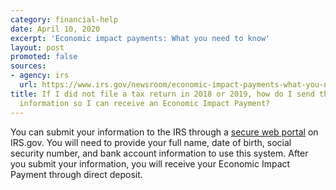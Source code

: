 ```yaml
---
category: financial-help
date: April 10, 2020
excerpt: 'Economic impact payments: What you need to know'
layout: post
promoted: false
sources:
- agency: irs
  url: https://www.irs.gov/newsroom/economic-impact-payments-what-you-need-to-know
title: If I did not file a tax return in 2018 or 2019, how do I send the IRS my banking
  information so I can receive an Economic Impact Payment?
---
```


You can submit your information to the IRS through a [secure web portal](https://www.irs.gov/coronavirus/non-filers-enter-payment-info-here) on IRS.gov. You will need to provide your full name, date of birth, social security number, and bank account information to use this system. After you submit your information, you will receive your Economic Impact Payment through direct deposit.